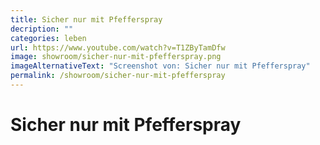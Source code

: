 ```yaml
---
title: Sicher nur mit Pfefferspray
decription: ""
categories: leben
url: https://www.youtube.com/watch?v=T1ZByTamDfw
image: showroom/sicher-nur-mit-pfefferspray.png
imageAlternativeText: "Screenshot von: Sicher nur mit Pfefferspray"
permalink: /showroom/sicher-nur-mit-pfefferspray
---
```


# Sicher nur mit Pfefferspray
